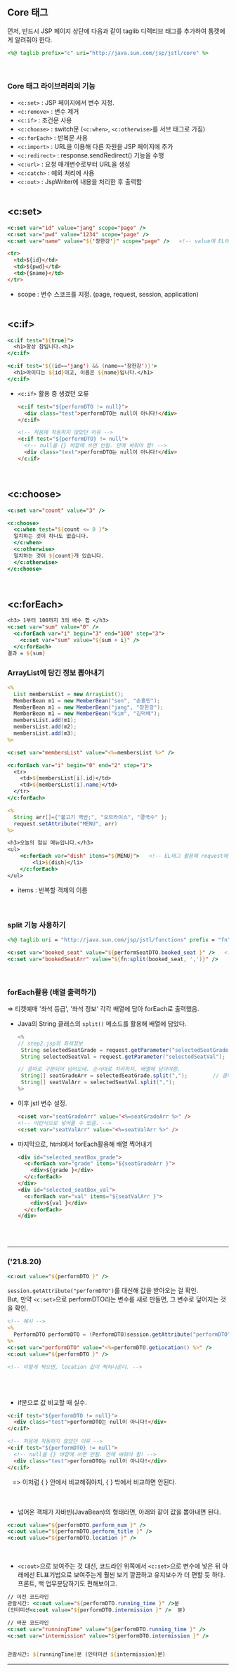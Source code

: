 ## Core 태그

먼저, 반드시 JSP 페이지 상단에 다음과 같이 taglib 디렉티브 태그를 추가하여 톰캣에게 알려줘야 한다.

```jsp
<%@ taglib prefix="c" uri="http://java.sun.com/jsp/jstl/core" %>
```

<br>

### Core 태그 라이브러리의 기능

- `<c:set>` : JSP 페이지에서 변수 지정.
- `<c:remove>` : 변수 제거
- `<c:if>` : 조건문 사용
- `<c:choose>` : switch문 (`<c:when>`, `<c:otherwise>`를 서브 태그로 가짐)
- `<c:forEach>` : 반복문 사용
- `<c:import>` : URL을 이용해 다른 자원을 JSP 페이지에 추가
- `<c:redirect>` : response.sendRedirect() 기능을 수행
- `<c:url>` : 요청 매개변수로부터 URL을 생성
- `<c:catch>` : 예외 처리에 사용
- `<c:out>` : JspWriter에 내용을 처리한 후 출력함
  <br><br>

## <c:set>

```jsp
<c:set var="id" value="jang" scope="page" />
<c:set var="pwd" value="1234" scope="page" />
<c:set var="name" value="${'장한강'}" scope="page" />   <!-- value에 EL태그를 쓸 수 있음 -->
```

```html
<tr>
  <td>${id}</td>
  <td>${pwd}</td>
  <td>{$name}</td>
</tr>
```

- scope : 변수 스코프를 지정. (page, request, session, application)
  <br><br>

## <c:if>

```jsp
<c:if test="${true}">
  <h1>항상 참입니다.<h1>
</c:if>

<c:if test='${(id=='jang') && (name=='장한강')}'>
  <h1>아이디는 ${id}이고, 이름은 ${name}입니다.</h1>
</c:if>
```

- `<c:if>` 활용 중 생겼던 오류

  ```html
  <c:if test="${performDTO != null}">
    <div class="test">performDTO는 null이 아니다!</div>
  </c:if>

  <!-- 처음에 작동하지 않았던 이유 -->
  <c:if test="${performDTO} != null">
    <!-- null을 {} 바깥에 쓰면 안됨. 안에 써줘야 함! -->
    <div class="test">performDTO는 null이 아니다!</div>
  </c:if>
  ```

<br>

## <c:choose>

```jsp
<c:set var="count" value="3" />

<c:choose>
  <c:when test="${count <= 0 }">
  일치하는 것이 하나도 없습니다.
  </c:when>
  <c:otherwise>
  일치하는 것이 ${count}개 있습니다.
  </c:otherwise>
</c:choose>
```

<br>

## <c:forEach>

```jsp
<h3> 1부터 100까지 3의 배수 합 </h3>
<c:set var="sum" value="0" />
  <c:forEach var="i" begin="3" end="100" step="3">
    <c:set var="sum" value="${sum + i}" />
  </c:forEach>
결과 = ${sum}
```

### ArrayList에 담긴 정보 뽑아내기

```jsp
<%
  List membersList = new ArrayList();
  MemberBean m1 = new MemberBean("son", "손흥민");
  MemberBean m1 = new MemberBean("jang", "장한강");
  MemberBean m1 = new MemberBean("kim", "김덕배");
  membersList.add(m1);
  membersList.add(m2);
  membersList.add(m3);
%>

<c:set var="membersList" value="<%=membersList %>" />

<c:forEach var="i" begin="0" end="2" step="1">
  <tr>
    <td>${membersList[i].id}</td>
    <td>${membersList[i].name}</td>
  </tr>
</c:forEach>
```

```jsp
<%
  String arr[]={"불고기 백반;", "오므라이스", "콩국수" };
  request.setAttribute("MENU", arr)
%>

<h3>오늘의 점심 메뉴입니다.</h3>
<ul>
	<c:forEach var="dish" items="${MENU}">   <!-- EL태그 활용해 request에 담긴 값 가져오기 -->
		<li>${dish}</li>
	</c:forEach>
</ul>
```

- items : 반복할 객체의 이름
  <br><br><br>

### split 기능 사용하기

```jsp
<%@ taglib uri = "http://java.sun.com/jsp/jstl/functions" prefix = "fn" %>

<c:set var="booked_seat" value="${performSeatDTO.booked_seat }" />   <!-- 콤마로 연결된 문자열인 상태 -->
<c:set var="bookedSeatArr" value="${fn:split(booked_seat, ',')}" />		<!-- 위의 function uri 불러와야함. -->
```

<br>

### forEach활용 (배열 출력하기)

⇒ 티켓예매 '좌석 등급', '좌석 정보' 각각 배열에 담아 forEach로 출력했음.

- Java의 String 클래스의 `split()` 메소드를 활용해 배열에 담았다.

  ```java
  <%
  // step2.jsp의 좌석정보
   String selectedSeatGrade = request.getParameter("selectedSeatGrade");
   String selectedSeatVal = request.getParameter("selectedSeatVal");

  // 콤마로 구분되어 넘어오네. 순서대로 처리하자. 배열에 담아야함.
   String[] seatGradeArr = selectedSeatGrade.split(",");		// 콤마 단위로 끊어 배열에 넣을 수 있는 split() 메소드
   String[] seatValArr = selectedSeatVal.split(",");
  %>
  ```

- 이후 jstl 변수 설정.

  ```html
  <c:set var="seatGradeArr" value="<%=seatGradeArr %>" />
  <!-- 이런식으로 넣어줄 수 있음. -->
  <c:set var="seatValArr" value="<%=seatValArr %>" />
  ```

- 마지막으로, html에서 forEach활용해 배열 찍어내기

  ```html
  <div id="selected_seatBox_grade">
    <c:forEach var="grade" items="${seatGradeArr }">
      <div>${grade }</div>
    </c:forEach>
  </div>
  <div id="selected_seatBox_val">
    <c:forEach var="val" items="${seatValArr }">
      <div>${val }</div>
    </c:forEach>
  </div>
  ```

<br><br>

---

### ('21.8.20)

```jsp
<c:out value="${performDTO }" />
```

`session.getAttribute("performDTO")`를 대신해 값을 받아오는 걸 확인. <br>
But, 만약 `<c:set>`으로 performDTO라는 변수를 새로 만들면, 그 변수로 덮어지는 것을 확인. <br>

```jsp
<!-- 예시 -->
<%
  PerformDTO performDTO = (PerformDTO)session.getAttribute("performDTO");
%>
<c:set var="performDTO" value="<%=performDTO.getLocation() %>" />
<c:out value="${performDTO }" />

<!-- 이렇게 찍으면, location 값이 찍혀나온다. -->
```

<br><br>

- if문으로 값 비교할 때 실수.

```html
<c:if test="${performDTO != null}">
  <div class="test">performDTO는 null이 아니다!</div>
</c:if>

<!-- 처음에 작동하지 않았던 이유 -->
<c:if test="${performDTO} != null">
  <!-- null을 {} 바깥에 쓰면 안됨. 안에 써줘야 함! -->
  <div class="test">performDTO는 null이 아니다!</div>
</c:if>
```

&nbsp;&nbsp; => 이처럼 { } 안에서 비교해줘야지, { } 밖에서 비교하면 안된다. <br><br><br>

- 넘어온 객체가 자바빈(JavaBean)의 형태라면, 아래와 같이 값을 뽑아내면 된다.

```jsp
<c:out value="${performDTO.perform_num }" />
<c:out value="${performDTO.perform_title }" />
<c:out value="${performDTO.location }" />
```

<br>

- `<c:out>`으로 보여주는 것 대신, 코드라인 위쪽에서 `<c:set>`으로 변수에 넣은 뒤 아래에선 EL표기법으로 보여주는게 훨씬 보기 깔끔하고 유지보수가 더 편할 듯 하다. 프론트, 백 업무분담하기도 편해보이고.

```jsp
// 이전 코드라인
관람시간: <c:out value="${performDTO.running_time }" />분
(인터미션<c:out value="${performDTO.intermission }" />  분)
```

```jsp
// 바꾼 코드라인
<c:set var="runningTime" value="${performDTO.running_time }" />
<c:set var="intermission" value="${performDTO.intermission }" />


관람시간: ${runningTime}분 (인터미션 ${intermission}분)
```

---
